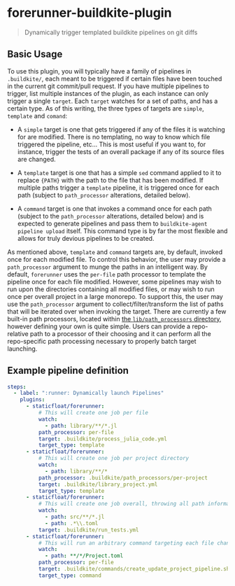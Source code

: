 # forerunner-buildkite-plugin
> Dynamically trigger templated buildkite pipelines on git diffs

## Basic Usage

To use this plugin, you will typically have a family of pipelines in `.buildkite/`, each meant to be triggered if certain files have been touched in the current git commit/pull request.
If you have multiple pipelines to trigger, list multiple instances of the plugin, as each instance can only trigger a single `target`.
Each `target` watches for a set of paths, and has a certain type.
As of this writing, the three types of targets are `simple`, `template` and `comand`:

* A `simple` target is one that gets triggered if any of the files it is watching for are modified.
  There is no templating, no way to know which file triggered the pipeline, etc...
  This is most useful if you want to, for instance, trigger the tests of an overall package if any of its source files are changed.

* A `template` target is one that has a simple `sed` command applied to it to replace `{PATH}` with the path to the file that has been modified.
  If multiple paths trigger a `template` pipeline, it is triggered once for each path (subject to `path_processor` alterations, detailed below).

* A `command` target is one that invokes a command once for each path (subject to the `path_processor` alterations, detailed below) and is expected to generate pipelines and pass them to `buildkite-agent pipeline upload` itself.
  This command type is by far the most flexible and allows for truly devious pipelines to be created.

As mentioned above, `template` and `command` targets are, by default, invoked once for each modified file.
To control this behavior, the user may provide a `path_processor` argument to munge the paths in an intelligent way.
By default, `forerunner` uses the `per-file` path processor to template the pipeline once for each file modified.
However, some pipelines may wish to run upon the directories containing all modified files, or may wish to run once per overall project in a large monorepo.
To support this, the user may use the `path_processor` argument to collect/filter/transform the list of paths that will be iterated over when invoking the target.
There are currently a few built-in path processors, located within [the `lib/path_processors` directory](./lib/path_processors), however defining your own is quite simple.
Users can provide a repo-relative path to a processor of their choosing and it can perform all the repo-specific path processing necessary to properly batch target launching.

## Example pipeline definition

```yaml
steps:
  - label: ":runner: Dynamically launch Pipelines"
    plugins:
      - staticfloat/forerunner:
          # This will create one job per file
          watch:
            - path: library/**/*.jl
          path_processor: per-file
          target: .buildkite/process_julia_code.yml
          target_type: template
      - staticfloat/forerunner:
          # This will create one job per project directory
          watch:
            - path: library/**/*
          path_processor: .buildkite/path_processors/per-project
          target: .buildkite/library_project.yml
          target_type: template
      - staticfloat/forerunner:
          # This will create one job overall, throwing all path information away
          watch:
            - path: src/**/*.jl
            - path: .*\\.toml
          target: .buildkite/run_tests.yml
      - staticfloat/forerunner:
          # This will run an arbitrary command targeting each file changed
          watch:
            - path: **/*/Project.toml
          path_processor: per-file
          target: .buildkite/commands/create_update_project_pipeline.sh
          target_type: command
```
